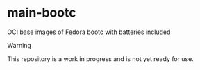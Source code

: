 # main-bootc
OCI base images of Fedora bootc with batteries included

> [!WARNING]
> This repository is a work in progress and is not yet ready for use.
